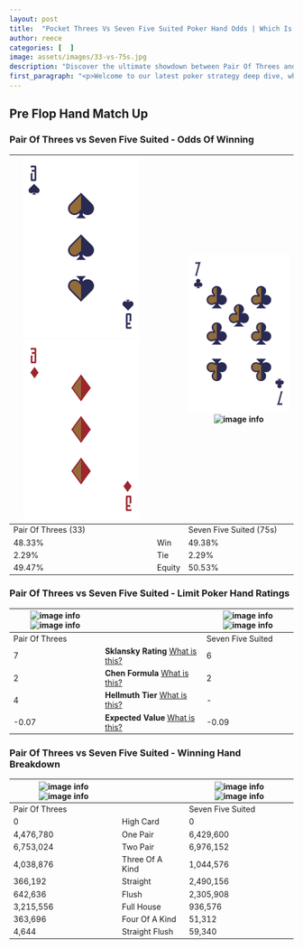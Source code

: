 ```yaml
---
layout: post
title:  "Pocket Threes Vs Seven Five Suited Poker Hand Odds | Which Is The Better Hand In Poker? A Complete Guide"
author: reece
categories: [  ]
image: assets/images/33-vs-75s.jpg
description: "Discover the ultimate showdown between Pair Of Threes and Seven Five Suited in poker! Uncover the odds, strategies, and scenarios where one hand triumphs over the other. Get ready to up your poker game with this thrilling analysis."
first_paragraph: "<p>Welcome to our latest poker strategy deep dive, where we're pitting two distinct hands against each other in a high-stakes showdown: Pair Of Threes vs Seven Five Suited.</p><p>In the dynamic world of poker, every decision counts, and knowing which hand holds the upper hand is key to your success at the table.</p><p>In this article, we'll dissect these two hands, explore the scenarios where one dominates the other, and equip you with the knowledge to make strategic choices that can tip the odds in your favor.</p><p>Get ready to unravel the intriguing dynamics of these poker hands and elevate your game to new heights.</p>"
---
```




[comment]: # (sp0)

## Pre Flop Hand Match Up

<div class="table hand-ratings" markdown="1"> 



### Pair Of Threes vs Seven Five Suited - Odds Of Winning


    
| ![image info](assets/images/hand1/3.png) ![image info](assets/images/hand1/3o.png) |  | ![image info](assets/images/hand2/7.png) ![image info](assets/images/hand2/5s.png) |
| -------- | -------- | -------- |
| Pair Of Threes (33) |  | Seven Five Suited (75s) |
| 48.33% | Win | 49.38% |
| 2.29% | Tie | 2.29% |
| 49.47% | Equity | 50.53% |




[comment]: # (sp1)



### Pair Of Threes vs Seven Five Suited - Limit Poker Hand Ratings


    
| ![image info](https://www.riverpairs.com/assets/images/hand1/3.png) ![image info](https://www.riverpairs.com/assets/images/hand1/3o.png) |  | ![image info](https://www.riverpairs.com/assets/images/hand2/7.png) ![image info](https://www.riverpairs.com/assets/images/hand2/5s.png) |
| -------- | -------- | -------- |
| Pair Of Threes |  | Seven Five Suited |
| 7 | **Sklansky Rating** [What is this?](/sklansky-rating-explained) | 6 |
| 2 | **Chen Formula** [What is this?](/chen-formula-explained) | 2 |
| 4 | **Hellmuth Tier** [What is this?](/Hellmuth-tier-explained) | - |
| -0.07 | **Expected Value** [What is this?](/expected-value-explained) | -0.09 |




[comment]: # (sp2)



### Pair Of Threes vs Seven Five Suited - Winning Hand Breakdown


    
| ![image info](https://www.riverpairs.com/assets/images/hand1/3.png) ![image info](https://www.riverpairs.com/assets/images/hand1/3o.png) |  | ![image info](https://www.riverpairs.com/assets/images/hand2/7.png) ![image info](https://www.riverpairs.com/assets/images/hand2/5s.png) |
| -------- | -------- | -------- |
| Pair Of Threes |  | Seven Five Suited |
| 0 | High Card | 0 |
| 4,476,780 | One Pair | 6,429,600 |
| 6,753,024 | Two Pair | 6,976,152 |
| 4,038,876 | Three Of A Kind | 1,044,576 |
| 366,192 | Straight | 2,490,156 |
| 642,636 | Flush | 2,305,908 |
| 3,215,556 | Full House | 936,576 |
| 363,696 | Four Of A Kind | 51,312 |
| 4,644 | Straight Flush | 59,340 |




[comment]: # (sp3)



</div>

[comment]: # (sp4)



[comment]: # (sp5)

